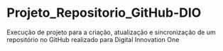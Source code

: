 # Projeto_Repositorio_GitHub-DIO
Execução de projeto para a criação, atualização e sincronização de um repositório no GitHub realizado para Digital Innovation One
